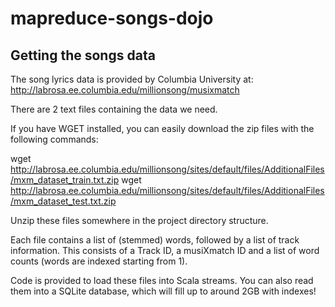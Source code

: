 # mapreduce-songs-dojo


## Getting the songs data

The song lyrics data is provided by Columbia University at:
http://labrosa.ee.columbia.edu/millionsong/musixmatch

There are 2 text files containing the data we need.

If you have WGET installed, you can easily download the zip files with the
following commands:

wget http://labrosa.ee.columbia.edu/millionsong/sites/default/files/AdditionalFiles/mxm_dataset_train.txt.zip
wget http://labrosa.ee.columbia.edu/millionsong/sites/default/files/AdditionalFiles/mxm_dataset_test.txt.zip

Unzip these files somewhere in the project directory structure.

Each file contains a list of (stemmed) words, followed by a list of track
information. This consists of a Track ID, a musiXmatch ID and a list of word
counts (words are indexed starting from 1).

Code is provided to load these files into Scala streams. You can also read them
into a SQLite database, which will fill up to around 2GB with indexes!
